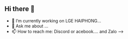 ## Hi there 👋
- 🔭 I’m currently working on LGE HAIPHONG...
- 💬 Ask me about ...
- 📫 How to reach me: Discord or acebook.... and Zalo
-->
